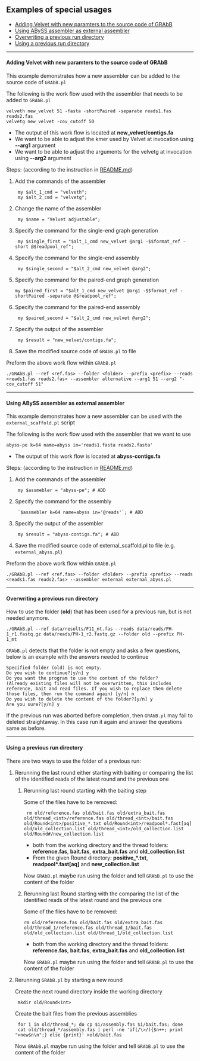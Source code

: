 Examples of special usages
----------------------
- [Adding Velvet with new paramters to the source code of GRAbB](#adding-velvet-with-new-paramters-to-the-source-code-of-grabb)
- [Using ABySS assembler as external assembler](#using-abyss-assembler-as-external-assembler)
- [Overwriting a previous run directory](#overwriting-a-previous-run-directory)
- [Using a previous run directory](#using-a-previous-run-directory)



----------------------
#### Adding Velvet with new paramters to the source code of GRAbB

This example demonstrates how a new assembler can be added to the source code of `GRAbB.pl`

The following is the work flow used with the assembler that needs to be added to `GRAbB.pl`

    velveth new_velvet 51 -fasta -shortPaired -separate reads1.fas reads2.fas
    velvetg new_velvet -cov_cutoff 50

- The output of this work flow is located at **new_velvet/contigs.fa**
- We want to be able to adjust the kmer used by Velvet at invocation using **--arg1** argument
- We want to be able to adjust the arguments for the velvetg at invocation using **--arg2** argument

Steps: (according to the instruction in [README.md](README.md#adding-to-the-source-code-of-grabb))

1. Add the commands of the assembler

        my $alt_1_cmd = "velveth";
        my $alt_2_cmd = "velvetg";

2. Change the name of the assembler

        my $name = "Velvet adjustable";

3. Specify the command for the single-end graph generation

        my $single_first = "$alt_1_cmd new_velvet @arg1 -$$format_ref -short @$readpool_ref";

4. Specify the command for the single-end assembly

        my $single_second = "$alt_2_cmd new_velvet @arg2";

5.  Specify the command for the paired-end graph generation

        my $paired_first = "$alt_1_cmd new_velvet @arg1 -$$format_ref -shortPaired -separate @$readpool_ref";

6. Specify the command for the paired-end assembly

        my $paired_second = "$alt_2_cmd new_velvet @arg2";

7. Specify the output of the assembler

        my $result = "new_velvet/contigs.fa";

8. Save the modified source code of `GRAbB.pl` to file

Preform the above work flow within `GRAbB.pl`

    ./GRAbB.pl --ref <ref.fas> --folder <folder> --prefix <prefix> --reads <reads1.fas reads2.fas> --assembler alternative --arg1 51 --arg2 "-cov_cutoff 51"


----------------------
#### Using ABySS assembler as external assembler

This example demonstrates how a new assembler can be used with the `external_scaffold.pl` script

The following is the work flow used with the assembler that we want to use

    abyss-pe k=64 name=abyss in='reads1.fasta reads2.fasta'

- The output of this work flow is located at **abyss-contigs.fa**

Steps: (according to the instruction in [README.md](README.md#using-external_scaffold))

1. Add the commands of the assembler

        my $assmebler = "abyss-pe"; # ADD

2. Specify the command for the assembly

        `$assmebler k=64 name=abyss in='@reads'`; # ADD

3. Specify the output of the assembler

        my $result = "abyss-contigs.fa"; # ADD

4. Save the modified source code of external_scaffold.pl to file (e.g. `external_abyss.pl`)

Preform the above work flow within `GRAbB.pl`

    ./GRAbB.pl --ref <ref.fas> --folder <folder> --prefix <prefix> --reads <reads1.fas reads2.fas> --assembler external external_abyss.pl

----------------------
#### Overwriting a previous run directory

How to use the folder (**old**) that has been used for a previous run, but is not needed anymore.

    ./GRAbB.pl --ref data/results/F11_mt.fas --reads data/reads/PH-1_r1.fastq.gz data/reads/PH-1_r2.fastq.gz --folder old --prefix PH-1_mt

`GRAbB.pl` detects that the folder is not empty and asks a few questions, below is an example with the answers needed to continue

    Specified folder (old) is not empty.
    Do you wish to continue?[y/n] y
    Do you want the program to use the content of the folder?
    (Already existing files will not be overwritten, this includes reference, bait and read files. If you wish to replace them delete those files, then run the command again) [y/n] n
    Do you wish to delete the content of the folder?[y/n] y
    Are you sure?[y/n] y

If the previous run was aborted before completion, then `GRAbB.pl` may fail to deleted straightaway. In this case run it again and answer the questions same as before.


----------------------
#### Using a previous run directory

There are two ways to use the folder of a previous run:

1. Rerunning the last round either starting with baiting or comparing the list of the identified reads of the latest round and the previous one

    1. Rerunning last round starting with the baiting step

        Some of the files have to be removed:

            rm old/reference.fas old/bait.fas old/extra_bait.fas old/thread_<int>/reference.fas old/thread_<int>/bait.fas old/Round<int>/positive_*.txt old/Round<int>/readpool*.fast[aq] old/old_collection.list old/thread_<int>/old_collection.list old/Round#/new_collection.list
        
        - both from the working directory and the thread folders: **reference.fas**, **bait.fas**, **extra\_bait.fas** and **old\_collection.list**
        - From the given Round directory: **positive\_\*.txt**, **readpool\*.fast\[aq\]** and **new\_collection.list**

        Now `GRAbB.pl` maybe run using the folder and tell `GRAbB.pl` to use the content of the folder

     2. Rerunning last Round starting with the comparing the list of the identified   reads of the latest round and the previous one

       	Some of	the files have to be removed:
       	
       	    rm old/reference.fas old/bait.fas old/extra_bait.fas old/thread_1/reference.fas old/thread_1/bait.fas old/old_collection.list old/thread_1/old_collection.list

        - both from the working directory and the thread folders: **reference.fas**, **bait.fas**, **extra\_bait.fas** and **old_collection.list**

        Now `GRAbB.pl` maybe run using the folder and tell `GRAbB.pl` to use the content of the folder

2. Rerunning `GRAbB.pl` by starting a new round

    Create the next round directory inside the working directory

        mkdir old/Round<int>

    Create the bait files from the previous assemblies

        for i in old/thread_*; do cp $i/assembly.fas $i/bait.fas; done
        cat old/thread_*/assembly.fas | perl -ne 'if(/\>/){$n++; print ">new$n\n";} else {print}' >old/bait.fas

    Now `GRAbB.pl` maybe run using the folder and tell `GRAbB.pl` to use the content of the folder